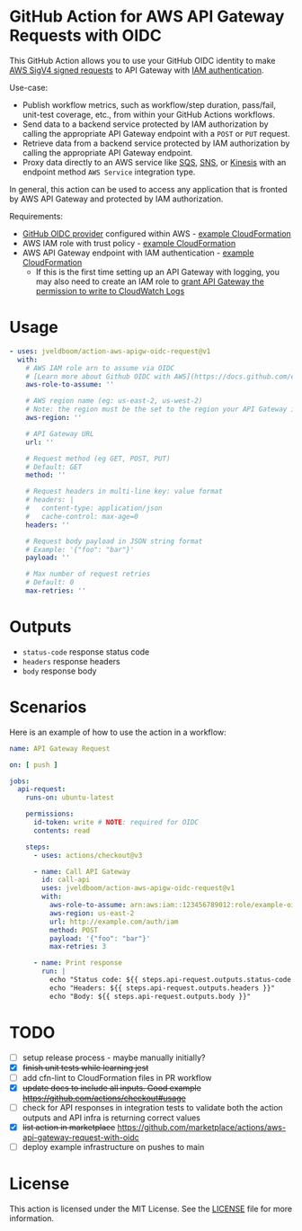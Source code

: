 # GitHub Action for AWS API Gateway Requests with OIDC
This GitHub Action allows you to use your GitHub OIDC identity to make [AWS SigV4 signed requests](https://docs.aws.amazon.com/general/latest/gr/signing-aws-api-requests.html) to API Gateway with [IAM authentication](https://docs.aws.amazon.com/apigateway/latest/developerguide/http-api-access-control-iam.html).

Use-case:
- Publish workflow metrics, such as workflow/step duration, pass/fail, unit-test coverage, etc., from within your GitHub Actions workflows.
- Send data to a backend service protected by IAM authorization by calling the appropriate API Gateway endpoint with a `POST` or `PUT` request.
- Retrieve data from a backend service protected by IAM authorization by calling the appropriate API Gateway endpoint.
- Proxy data directly to an AWS service like [SQS](https://aws.amazon.com/premiumsupport/knowledge-center/api-gateway-proxy-integrate-service/), [SNS](https://docs.aws.amazon.com/apigateway/latest/developerguide/getting-started-aws-proxy.html), or [Kinesis](https://docs.aws.amazon.com/apigateway/latest/developerguide/integrating-api-with-aws-services-kinesis.html) with an endpoint method `AWS Service` integration type.

In general, this action can be used to access any application that is fronted by AWS API Gateway and protected by IAM authorization.

Requirements:
- [GitHub OIDC provider](https://docs.github.com/en/actions/deployment/security-hardening-your-deployments/configuring-openid-connect-in-amazon-web-services) configured within AWS - [example CloudFormation](./examples/iam-oidc-provider.yaml)
- AWS IAM role with trust policy - [example CloudFormation](./examples/iam-oidc-role.yaml)
- AWS API Gateway endpoint with IAM authentication - [example CloudFormation](./examples/api-gateway.yaml)
  - If this is the first time setting up an API Gateway with logging, you may also need to create an IAM role to [grant API Gateway the permission to write to CloudWatch Logs](https://aws.amazon.com/premiumsupport/knowledge-center/api-gateway-cloudwatch-logs/)

# Usage
```yaml
- uses: jveldboom/action-aws-apigw-oidc-request@v1
  with:
    # AWS IAM role arn to assume via OIDC
    # [Learn more about Github OIDC with AWS](https://docs.github.com/en/actions/deployment/security-hardening-your-deployments/configuring-openid-connect-in-amazon-web-services)
    aws-role-to-assume: ''

    # AWS region name (eg: us-east-2, us-west-2)
    # Note: the region must be the set to the region your API Gateway is hosted
    aws-region: ''

    # API Gateway URL
    url: ''

    # Request method (eg GET, POST, PUT)
    # Default: GET
    method: ''

    # Request headers in multi-line key: value format
    # headers: |
    #   content-type: application/json
    #   cache-control: max-age=0
    headers: ''

    # Request body payload in JSON string format
    # Example: '{"foo": "bar"}'
    payload: ''

    # Max number of request retries
    # Default: 0
    max-retries: ''
```

# Outputs
- `status-code` response status code
- `headers` response headers
- `body` response body

# Scenarios
Here is an example of how to use the action in a workflow:

```yaml
name: API Gateway Request

on: [ push ]

jobs:
  api-request:
    runs-on: ubuntu-latest

    permissions:
      id-token: write # NOTE: required for OIDC
      contents: read

    steps:
      - uses: actions/checkout@v3

      - name: Call API Gateway
        id: call-api
        uses: jveldboom/action-aws-apigw-oidc-request@v1
        with:
          aws-role-to-assume: arn:aws:iam::123456789012:role/example-oidc-role
          aws-region: us-east-2
          url: http://example.com/auth/iam
          method: POST
          payload: '{"foo": "bar"}'
          max-retries: 3

      - name: Print response
        run: |
          echo "Status code: ${{ steps.api-request.outputs.status-code }}"
          echo "Headers: ${{ steps.api-request.outputs.headers }}"
          echo "Body: ${{ steps.api-request.outputs.body }}"
```

# TODO
- [ ] setup release process - maybe manually initially?
- [x] <strike>finish unit tests while learning jest</strike>
- [ ] add cfn-lint to CloudFormation files in PR workflow
- [x] <strike>update docs to include all inputs. Good example https://github.com/actions/checkout#usage</strike>
- [ ] check for API responses in integration tests to validate both the action outputs and API infra is returning correct values
- [x] <strike>list action in marketplace</strike> https://github.com/marketplace/actions/aws-api-gateway-request-with-oidc
- [ ] deploy example infrastructure on pushes to main

# License
This action is licensed under the MIT License. See the [LICENSE](./LICENSE) file for more information.

